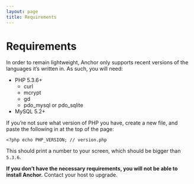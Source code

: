 ```yaml
---
layout: page
title: Requirements
---
```


# Requirements

In order to remain lightweight, Anchor only supports recent versions of the languages it’s written in. As such, you will need:

* PHP 5.3.6+
	* curl
	* mcrypt
	* gd
	* pdo\_mysql or pdo\_sqlite
* MySQL 5.2+

If you’re not sure what version of PHP you have, create a new file, and paste the following in at the top of the page:

	<?php echo PHP_VERSION; // version.php

This should print a number to your screen, which should be bigger than `5.3.6`.

**If you don’t have the necessary requirements, you will not be able to install Anchor.** Contact your host to upgrade.

